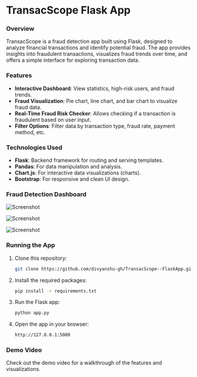 # TransacScope Flask App

### Overview
TransacScope is a fraud detection app built using Flask, designed to analyze financial transactions and identify potential fraud. The app provides insights into fraudulent transactions, visualizes fraud trends over time, and offers a simple interface for exploring transaction data.

### Features
- **Interactive Dashboard**: View statistics, high-risk users, and fraud trends.
- **Fraud Visualization**: Pie chart, line chart, and bar chart to visualize fraud data.
- **Real-Time Fraud Risk Checker**: Allows checking if a transaction is fraudulent based on user input.
- **Filter Options**: Filter data by transaction type, fraud rate, payment method, etc.

### Technologies Used
- **Flask**: Backend framework for routing and serving templates.
- **Pandas**: For data manipulation and analysis.
- **Chart.js**: For interactive data visualizations (charts).
- **Bootstrap**: For responsive and clean UI design.


### **Fraud Detection Dashboard**
![Screenshot](TransacScope\output\Screenshot_9-4-2025_19123_127.0.0.1.jpeg)


![Screenshot](E:\TransacScope\output\Screenshot_9-4-2025_191042_127.0.0.1.jpeg)


![Screenshot](E:\TransacScope\output\Screenshot_9-4-2025_191152_127.0.0.1.jpeg)

### Running the App
1. Clone this repository:
    ```bash
    git clone https://github.com/divyanshu-gh/TransacScope--FlaskApp.git
    ```

2. Install the required packages:
    ```bash
    pip install -r requirements.txt
    ```

3. Run the Flask app:
    ```bash
    python app.py
    ```

4. Open the app in your browser:
    ```bash
    http://127.0.0.1:5000
    ```

### Demo Video
Check out the demo video for a walkthrough of the features and visualizations.
